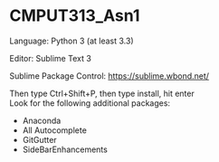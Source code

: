 CMPUT313_Asn1
=============

Language: Python 3 (at least 3.3)

Editor: Sublime Text 3

Sublime Package Control: https://sublime.wbond.net/

Then type Ctrl+Shift+P, then type install, hit enter<br>
Look for the following additional packages:
* Anaconda
* All Autocomplete
* GitGutter
* SideBarEnhancements
